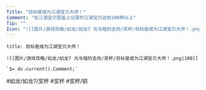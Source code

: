 ```yaml
---
Title: "目标是成为江湖宝贝大师！"
Comment: "在江湖宝贝图鉴上记录的江湖宝贝达到100种以上"
Tip: ""
Icon: "![[图片/游戏攻略/如龙/如龙7 光与暗的去向/奖杯/目标是成为江湖宝贝大师！.png|30]]"
---
```

```ad-common-bronze-trophy
title: 目标是成为江湖宝贝大师！

![[图片/游戏攻略/如龙/如龙7 光与暗的去向/奖杯/目标是成为江湖宝贝大师！.png|100]]

`$= dv.current().Comment;`

```

#如龙/如龙7/奖杯 #奖杯 #奖杯/铜
